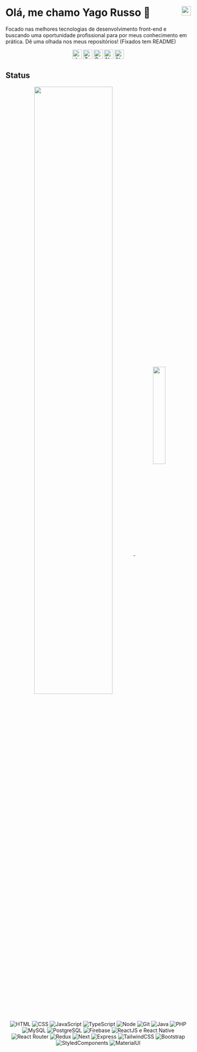 # Olá, me chamo Yago Russo 👋 <a href="https://linkedin.com/in/yago-russo"><img title="Linkedin" width=25 height=25 align="right" src="https://cdn.jsdelivr.net/gh/devicons/devicon/icons/linkedin/linkedin-original.svg" /></a>
Focado nas melhores tecnologias de desenvolvimento front-end e buscando uma oportunidade profissional para por meus conhecimento em prática.
Dê uma olhada nos meus repositórios! (Fixados tem README)

<div align="center">
  <img title="JavaScript" width=25 height=25 src="https://cdn.jsdelivr.net/gh/devicons/devicon/icons/javascript/javascript-plain.svg" />
  <img title="TypeScript" width=25 height=25 src="https://cdn.jsdelivr.net/gh/devicons/devicon/icons/typescript/typescript-plain.svg" />
  <img title="ReactJs e ReactNative" width=25 height=25 src="https://cdn.jsdelivr.net/gh/devicons/devicon/icons/react/react-original.svg" />
  <!-- <img title="ReduxJS" width=25 height=25 src="https://cdn.jsdelivr.net/gh/devicons/devicon/icons/redux/redux-original.svg" /> -->
  <img title="NextJs" width=25 height=25 src="https://cdn.jsdelivr.net/gh/devicons/devicon/icons/nextjs/nextjs-original.svg" />
  <img title="NodeJS" width=25 height=25 src="https://cdn.jsdelivr.net/gh/devicons/devicon/icons/nodejs/nodejs-original.svg" />
</div>

## Status
<div align="center">
  <a href="https://github.com/YaGRRusso">
    <img width=65% align="center" src="https://github-readme-stats.vercel.app/api?username=YaGRRusso&show_icons=true&theme=dracula&count_private=true" />
  </a>
  <a href="https://github.com/YaGRRusso">
    <img width=26% align="center" src="https://github-readme-stats.vercel.app/api/top-langs/?username=YaGRRusso&theme=dracula&hide_title=true&langs_count=6"/>
    <!-- <img width=27% align="center" src="https://github-readme-stats.vercel.app/api/top-langs/?username=YaGRRusso&theme=dracula"/> -->
  </a>
</div>

<!-- <div style="text-align: center; background-color:#282A36; margin-left: 4%; margin-right: 4%; padding: 5px; border: 1px solid white; border-radius: 5px"> -->

<div align="center">
  <img title="HTML" src="https://img.shields.io/badge/-DD6387?style=flat&logo=html5&logoColor=white" />
  <img title="CSS" src="https://img.shields.io/badge/-DD6387?style=flat&logo=css3&logoColor=white" />
  <img title="JavaScript" src="https://img.shields.io/badge/-DD6387?style=flat&logo=javascript&logoColor=white" />
  <img title="TypeScript" src="https://img.shields.io/badge/-DD6387?style=flat&logo=typescript&logoColor=white" />
  <img title="Node" src="https://img.shields.io/badge/-DD6387?style=flat&logo=node.js&logoColor=white" />
  <img title="Git" src="https://img.shields.io/badge/-DD6387?style=flat&logo=git&logoColor=white" />
  <img title="Java" src="https://img.shields.io/badge/-DD6387?style=flat&logo=java&logoColor=white" />
  <img title="PHP" src="https://img.shields.io/badge/-DD6387?style=flat&logo=php&logoColor=white" />
  <img title="MySQL" src="https://img.shields.io/badge/-DD6387?style=flat&logo=mysql&logoColor=white" />
  <img title="PostgreSQL" src="https://img.shields.io/badge/-DD6387?style=flat&logo=postgresql&logoColor=white" />
  <img title="Firebase" src="https://img.shields.io/badge/-DD6387?style=flat&logo=firebase&logoColor=white" />
  <img title="ReactJS e React Native" src="https://img.shields.io/badge/-DD6387?style=flat&logo=react&logoColor=white" />
  <img title="React Router" src="https://img.shields.io/badge/-DD6387?style=flat&logo=react-router&logoColor=white" />
  <img title="Redux" src="https://img.shields.io/badge/-DD6387?style=flat&logo=redux&logoColor=white" />
  <img title="Next" src="https://img.shields.io/badge/-DD6387?style=flat&logo=next.js&logoColor=white" />
  <img title="Express" src="https://img.shields.io/badge/-DD6387?style=flat&logo=express&logoColor=white" />
  <img title="TailwindCSS" src="https://img.shields.io/badge/-DD6387?style=flat&logo=tailwind-css&logoColor=white" />
  <img title="Bootstrap" src="https://img.shields.io/badge/-DD6387?style=flat&logo=bootstrap&logoColor=white" />
  <img title="StyledComponents" src="https://img.shields.io/badge/-DD6387?style=flat&logo=styled-components&logoColor=white" />
  <img title="MaterialUI" src="https://img.shields.io/badge/-DD6387?style=flat&logo=material-ui&logoColor=white" />
</div>


<!-- 
<div style="text-align: center; background-color:#282A36; margin-left: 4%; margin-right: 4%; padding: 5px; border: 1px solid white; border-radius: 5px">
<div align="center">
  <img src="https://img.shields.io/badge/HTML5-E34F26?style=flat&logo=html5&logoColor=white" />
  <img src="https://img.shields.io/badge/CSS3-1572B6?style=flat&logo=css3&logoColor=white" />
  <img src="https://img.shields.io/badge/JavaScript-ED8B00?style=flat&logo=javascript&logoColor=white" />
  <img src="https://img.shields.io/badge/TypeScript-007ACC?style=flat&logo=typescript&logoColor=white" />
  <img src="https://img.shields.io/badge/NodeJS-43853D?style=flat&logo=node.js&logoColor=white" />
  <img src="https://img.shields.io/badge/Git-3E2C00?style=flat&logo=git&logoColor=white" />
  <img src="https://img.shields.io/badge/Java-ED8B00?style=flat&logo=java&logoColor=white" />
  <img src="https://img.shields.io/badge/PHP-777BB4?style=flat&logo=php&logoColor=white" />
  <img src="https://img.shields.io/badge/MySQL-007ACC?style=flat&logo=mysql&logoColor=white" />
  <img src="https://img.shields.io/badge/PostgreSQL-316192?style=flat&logo=postgresql&logoColor=white" />
  <img src="https://img.shields.io/badge/Firebase-ED8B00?style=flat&logo=firebase&logoColor=white" />
  <img src="https://img.shields.io/badge/ReactJS-20232A?style=flat&logo=react&logoColor=61DAFB" />
  <img src="https://img.shields.io/badge/ReactNative-20232A?style=flat&logo=react&logoColor=61DAFB" />
  <img src="https://img.shields.io/badge/ReactRouter-CA4245?style=flat&logo=react-router&logoColor=white" />
  <img src="https://img.shields.io/badge/Redux-593D88?style=flat&logo=redux&logoColor=white" />
  <img src="https://img.shields.io/badge/Next-000000?style=flat&logo=next.js&logoColor=white" />
  <img src="https://img.shields.io/badge/Express-404D59?style=flat&logo=express&logoColor=white" />
  <img src="https://img.shields.io/badge/TailwindCSS-38B2AC?style=flat&logo=tailwind-css&logoColor=white" />
  <img src="https://img.shields.io/badge/Bootstrap-563D7C?style=flat&logo=bootstrap&logoColor=white" />
  <img src="https://img.shields.io/badge/StyledComponents-DB7093?style=flat&logo=styled-components&logoColor=white" />
  <img src="https://img.shields.io/badge/MaterialUI-0081CB?style=flat&logo=material-ui&logoColor=white" />
</div>
-->
